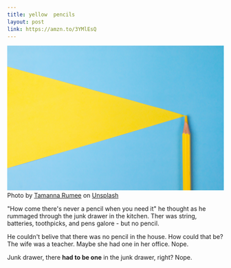 ```yaml
---
title: yellow  pencils
layout: post
link: https://amzn.to/3YMlEsQ
---
```

![pencil](/assets/pencil.jpg)
Photo by <a href="https://unsplash.com/@tamanna_rumee?utm_content=creditCopyText&utm_medium=referral&utm_source=unsplash">Tamanna Rumee</a> on <a href="https://unsplash.com/photos/yellow-and-blue-color-paper-FtJEat_S7Q4?utm_content=creditCopyText&utm_medium=referral&utm_source=unsplash">Unsplash</a>


"How come there's never a pencil when you need it" he thought as he rummaged through the junk drawer in the kitchen. Ther was string, batteries,
toothpicks, and pens galore - but no pencil. 

He couldn't belive that there was no pencil in the house. How could that be? The wife was a teacher. Maybe she had one in her office. Nope. 

Junk drawer, there **had to be one** in the junk drawer, right? Nope. 



